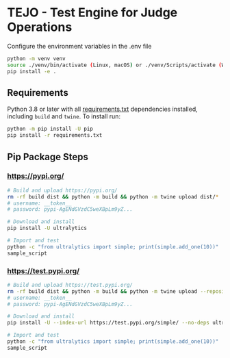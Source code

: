 # TEJO - Test Engine for Judge Operations


Configure the environment variables in the .env file

```bash
python -m venv venv
source ./venv/bin/activate (Linux, macOS) or ./venv/Scripts/activate (Win)
pip install -e .
```

## Requirements

Python 3.8 or later with all [requirements.txt](https://github.com/ultralytics/pip/blob/master/requirements.txt)
dependencies installed, including `build` and `twine`. To install run:

```bash
python -m pip install -U pip
pip install -r requirements.txt
```

## Pip Package Steps

### https://pypi.org/

```bash
# Build and upload https://pypi.org/
rm -rf build dist && python -m build && python -m twine upload dist/*
# username: __token__
# password: pypi-AgENdGVzdC5weXBpLm9yZ...

# Download and install
pip install -U ultralytics

# Import and test
python -c "from ultralytics import simple; print(simple.add_one(10))"
sample_script
```

### https://test.pypi.org/

```bash
# Build and upload https://test.pypi.org/
rm -rf build dist && python -m build && python -m twine upload --repository testpypi dist/*
# username: __token__
# password: pypi-AgENdGVzdC5weXBpLm9yZ...

# Download and install
pip install -U --index-url https://test.pypi.org/simple/ --no-deps ultralytics2==0.0.9

# Import and test
python -c "from ultralytics import simple; print(simple.add_one(10))"
sample_script
```
